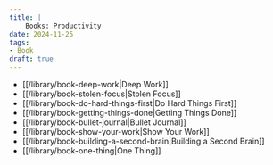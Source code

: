 ```yaml
---
title: |
    Books: Productivity
date: 2024-11-25
tags:
- Book
draft: true
---
```


- [[/library/book-deep-work|Deep Work]]
- [[/library/book-stolen-focus|Stolen Focus]]
- [[/library/book-do-hard-things-first|Do Hard Things First]]
- [[/library/book-getting-things-done|Getting Things Done]] 
- [[/library/book-bullet-journal|Bullet Journal]]
- [[/library/book-show-your-work|Show Your Work]]
- [[/library/book-building-a-second-brain|Building a Second Brain]]
- [[/library/book-one-thing|One Thing]]